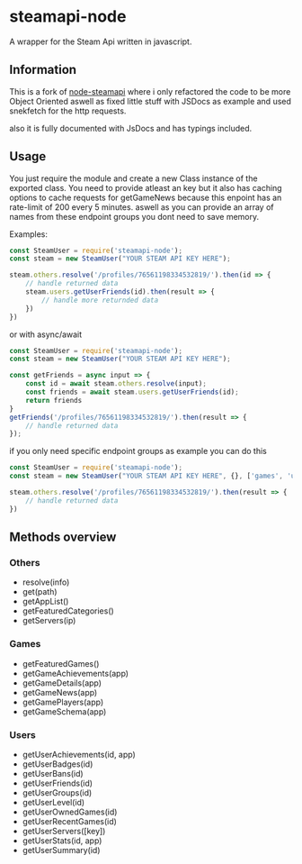 # steamapi-node
A wrapper for the Steam Api written in javascript.

## Information
This is a fork of [node-steamapi](https://github.com/lloti/node-steamapi) where i only refactored the code to be more Object Oriented aswell as fixed little stuff with JSDocs as example and used snekfetch for the http requests.

also it is fully documented with JsDocs and has typings included.

## Usage

You just require the module and create a new Class instance of the exported class. You need to provide atleast an key but it also has caching options to cache requests for getGameNews because this enpoint has an rate-limit of 200 every 5 minutes. aswell as you can provide an array of names from these endpoint groups you dont need to save memory.

Examples:

```js
const SteamUser = require('steamapi-node');
const steam = new SteamUser("YOUR STEAM API KEY HERE");

steam.others.resolve('/profiles/76561198334532819/').then(id => {
    // handle returned data
    steam.users.getUserFriends(id).then(result => {
        // handle more returnded data
    })
})
```

or with async/await

```js
const SteamUser = require('steamapi-node');
const steam = new SteamUser("YOUR STEAM API KEY HERE");

const getFriends = async input => {
    const id = await steam.others.resolve(input);
    const friends = await steam.users.getUserFriends(id);
    return friends
}
getFriends('/profiles/76561198334532819/').then(result => {
    // handle returned data
});
```

if you only need specific endpoint groups as example you can do this

```js
const SteamUser = require('steamapi-node');
const steam = new SteamUser("YOUR STEAM API KEY HERE", {}, ['games', 'users']);

steam.others.resolve('/profiles/76561198334532819/').then(result => {
    // handle returned data
})
```
## Methods overview

### Others
* resolve(info)
* get(path)
* getAppList()
* getFeaturedCategories()
* getServers(ip)

### Games

* getFeaturedGames()
* getGameAchievements(app)
* getGameDetails(app)
* getGameNews(app)
* getGamePlayers(app)
* getGameSchema(app)

### Users

* getUserAchievements(id, app)
* getUserBadges(id)
* getUserBans(id)
* getUserFriends(id)
* getUserGroups(id)
* getUserLevel(id)
* getUserOwnedGames(id)
* getUserRecentGames(id)
* getUserServers([key])
* getUserStats(id, app)
* getUserSummary(id)
